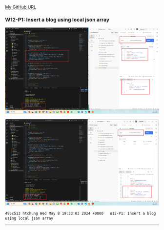 [My GitHub URL](https://github.com/Alex718296/1122-WP2-2N_69)

### W12-P1: Insert a blog using local json array

![](w12-p1-1.png)

![](w12-p1-2.png)

```
495c513 htchung Wed May 8 19:33:03 2024 +0800   W12-P1: Insert a blog using local json array
```

---
